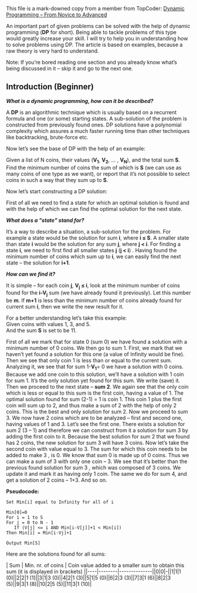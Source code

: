 This file is a mark-downed copy from a member from TopCoder: [Dynamic Programming – From Novice to Advanced](https://www.topcoder.com/community/data-science/data-science-tutorials/dynamic-programming-from-novice-to-advanced/)

An important part of given problems can be solved with the help of dynamic programming (**DP** for short). Being able to tackle problems of this type would greatly increase your skill. I will try to help you in understanding how to solve problems using DP. The article is based on examples, because a raw theory is very hard to understand.  

Note: If you’re bored reading one section and you already know what’s being discussed in it – skip it and go to the next one.  

Introduction (Beginner)
---
***What is a dynamic programming, how can it be described?***  

A **DP** is an algorithmic technique which is usually based on a recurrent formula and one (or some) starting states. A sub-solution of the problem is constructed from previously found ones. DP solutions have a polynomial complexity which assures a much faster running time than other techniques like backtracking, brute-force etc.  

Now let’s see the base of DP with the help of an example:  

Given a list of N coins, their values (**V<sub>1**, **V<sub>2**, … , **V<sub>N**), and the total sum **S**. Find the minimum number of coins the sum of which is **S** (we can use as many coins of one type as we want), or report that it’s not possible to select coins in such a way that they sum up to **S**.  

Now let’s start constructing a DP solution:  

First of all we need to find a state for which an optimal solution is found and with the help of which we can find the optimal solution for the next state.  

***What does a "state" stand for?***  

It’s a way to describe a situation, a sub-solution for the problem. For example a state would be the solution for sum **i**, where **i ≤ S**. A smaller state than state **i** would be the solution for any sum **j**, where **j < i**. For finding a state **i**, we need to first find all smaller states **j** (**j < i**) . Having found the minimum number of coins which sum up to **i**, we can easily find the next state – the solution for **i+1**.  

***How can we find it?***

It is simple – for each coin **j**, **V<sub>j</sub> ≤ i**, look at the minimum number of coins found for the **i-V<sub>j** sum (we have already found it previously). Let this number be **m**. If **m+1** is less than the minimum number of coins already found for current sum **i**, then we write the new result for it.

For a better understanding let’s take this example:  
Given coins with values 1, 3, and 5.  
And the sum **S** is set to be 11.

First of all we mark that for state 0 (sum 0) we have found a solution with a minimum number of 0 coins. We then go to sum 1. First, we mark that we haven’t yet found a solution for this one (a value of Infinity would be fine). Then we see that only coin 1 is less than or equal to the current sum. Analyzing it, we see that for sum 1-**V<sub>1**= 0 we have a solution with 0 coins. Because we add one coin to this solution, we’ll have a solution with 1 coin for sum 1. It’s the only solution yet found for this sum. We write (save) it. Then we proceed to the next state – **sum 2**. We again see that the only coin which is less or equal to this sum is the first coin, having a value of 1. The optimal solution found for sum (2-1) = 1 is coin 1. This coin 1 plus the first coin will sum up to 2, and thus make a sum of 2 with the help of only 2 coins. This is the best and only solution for sum 2. Now we proceed to sum 3. We now have 2 coins which are to be analyzed – first and second one, having values of 1 and 3. Let’s see the first one. There exists a solution for sum 2 (3 – 1) and therefore we can construct from it a solution for sum 3 by adding the first coin to it. Because the best solution for sum 2 that we found has 2 coins, the new solution for sum 3 will have 3 coins. Now let’s take the second coin with value equal to 3. The sum for which this coin needs to be added to make 3 , is 0. We know that sum 0 is made up of 0 coins. Thus we can make a sum of 3 with only one coin – 3. We see that it’s better than the previous found solution for sum 3 , which was composed of 3 coins. We update it and mark it as having only 1 coin. The same we do for sum 4, and get a solution of 2 coins – 1+3. And so on.

**Pseudocode:**  

```
Set Min[i] equal to Infinity for all of i

Min[0]=0  
For i = 1 to S  
For j = 0 to N - 1  
   If (V[j] <= i AND Min[i-V[j]]+1 < Min[i])  
Then Min[i] = Min[i-Vj]+1  

Output Min[S]  
```

Here are the solutions found for all sums:

| Sum | Min. nr. of coins | Coin value added to a smaller sum to
obtain this sum (it is displayed in brackets) ||----|--------|--------------||0|0|-||1|1|1 (0)||2|2|1 (1)||3|1|3 (0)||4|2|1 (3)||5|1|5 (0)||6|2|3 (3)||7|3|1 (6)||8|2|3 (5)||9|3|1 (8)||10|2|5 (5)||11|3|1 (10)|

